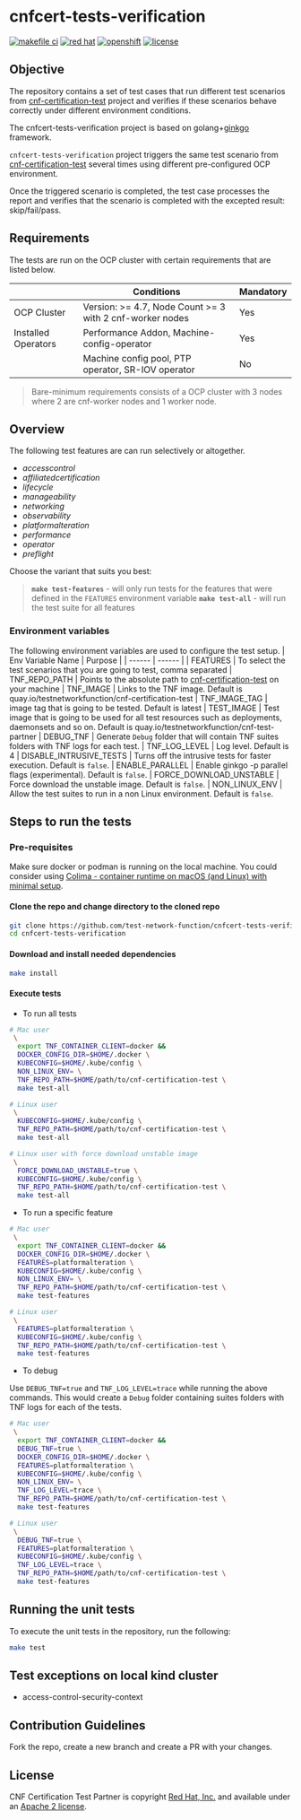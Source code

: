 <!-- markdownlint-disable line-length no-bare-urls -->
# cnfcert-tests-verification

[![makefile ci](https://github.com/test-network-function/cnfcert-tests-verification/actions/workflows/makefile.yml/badge.svg)](https://github.com/test-network-function/cnfcert-tests-verification/actions/workflows/makefile.yml)
[![red hat](https://img.shields.io/badge/red%20hat---?color=gray&logo=redhat&logoColor=red&style=flat)](https://www.redhat.com) [![openshift](https://img.shields.io/badge/openshift---?color=gray&logo=redhatopenshift&logoColor=red&style=flat)](https://www.redhat.com/en/technologies/cloud-computing/openshift)
[![license](https://img.shields.io/github/license/test-network-function/cnfcert-tests-verification?color=blue&labelColor=gray&logo=apache&logoColor=lightgray&style=flat)](https://github.com/test-network-function/cnf-certification-test-partner/blob/master/LICENSE)

## Objective

The repository contains a set of test cases that run different test scenarios from [cnf-certification-test](https://github.com/test-network-function/cnf-certification-test) project and verifies if these scenarios behave correctly under different environment conditions.

The cnfcert-tests-verification project is based on golang+[ginkgo](https://onsi.github.io/ginkgo) framework.

`cnfcert-tests-verification` project triggers the same test scenario from
[cnf-certification-test](https://github.com/test-network-function/cnf-certification-test)
several times using different pre-configured OCP environment.

Once the triggered scenario is completed, the test case processes the report and verifies that the scenario is completed with the excepted result: skip/fail/pass.

## Requirements

The tests are run on the OCP cluster with certain requirements that are listed below.

|  | Conditions | Mandatory |
| ------ | ------ | ------ |
| OCP Cluster | Version: >= 4.7, Node Count >= 3 with 2 cnf-worker nodes | Yes
| Installed Operators | Performance Addon, Machine-config-operator | Yes
|  | Machine config pool, PTP operator, SR-IOV operator| No

> Bare-minimum requirements consists of a OCP cluster with 3 nodes where 2 are cnf-worker nodes and 1 worker node.

## Overview

The following test features are can run selectively or altogether.

* *accesscontrol*
* *affiliatedcertification*
* *lifecycle*
* *manageability*
* *networking*
* *observability*
* *platformalteration*
* *performance*
* *operator*
* *preflight*

Choose the variant that suits you best:

> **`make test-features`** - will only run tests for the features that were defined in the `FEATURES` environment variable
> **`make test-all`** - will run the test suite for all features

### Environment variables

The following environment variables are used to configure the test setup.
| Env Variable Name | Purpose |
| ------ | ------ |
| FEATURES | To select the test scenarios that you are going to test, comma separated
| TNF_REPO_PATH | Points to the absolute path to  [cnf-certification-test](https://github.com/test-network-function/cnf-certification-test) on your machine
| TNF_IMAGE | Links to the TNF image. Default is quay.io/testnetworkfunction/cnf-certification-test
| TNF_IMAGE_TAG | image tag that is going to be tested. Default is latest
| TEST_IMAGE | Test image that is going to be used for all test resources such as deployments, daemonsets and so on. Default is quay.io/testnetworkfunction/cnf-test-partner
| DEBUG_TNF | Generate `Debug` folder that will contain TNF suites folders with TNF logs for each test.
| TNF_LOG_LEVEL | Log level. Default is 4
| DISABLE_INTRUSIVE_TESTS | Turns off the intrusive tests for faster execution. Default is `false`.
| ENABLE_PARALLEL | Enable ginkgo -p parallel flags (experimental). Default is `false`.
| FORCE_DOWNLOAD_UNSTABLE | Force download the unstable image. Default is `false`.
| NON_LINUX_ENV | Allow the test suites to run in a non Linux environment. Default is `false`.

## Steps to run the tests

### Pre-requisites

Make sure docker or podman is running on the local machine. You could consider using [Colima - container runtime on macOS (and Linux) with minimal setup](https://github.com/abiosoft/colima).

#### Clone the repo and change directory to the cloned repo

```sh
git clone https://github.com/test-network-function/cnfcert-tests-verification.git
cd cnfcert-tests-verification
```

#### Download and install needed dependencies

```sh
make install
```


#### Execute tests

* To run all tests

```sh
# Mac user
 \
  export TNF_CONTAINER_CLIENT=docker &&
  DOCKER_CONFIG_DIR=$HOME/.docker \
  KUBECONFIG=$HOME/.kube/config \
  NON_LINUX_ENV= \
  TNF_REPO_PATH=$HOME/path/to/cnf-certification-test \
  make test-all
```

```sh
# Linux user
 \
  KUBECONFIG=$HOME/.kube/config \
  TNF_REPO_PATH=$HOME/path/to/cnf-certification-test \
  make test-all
```

```sh
# Linux user with force download unstable image
 \
  FORCE_DOWNLOAD_UNSTABLE=true \
  KUBECONFIG=$HOME/.kube/config \
  TNF_REPO_PATH=$HOME/path/to/cnf-certification-test \
  make test-all
```

* To run a specific feature

```sh
# Mac user
 \
  export TNF_CONTAINER_CLIENT=docker &&
  DOCKER_CONFIG_DIR=$HOME/.docker \
  FEATURES=platformalteration \
  KUBECONFIG=$HOME/.kube/config \
  NON_LINUX_ENV= \
  TNF_REPO_PATH=$HOME/path/to/cnf-certification-test \
  make test-features
```

```sh
# Linux user
 \
  FEATURES=platformalteration \
  KUBECONFIG=$HOME/.kube/config \
  TNF_REPO_PATH=$HOME/path/to/cnf-certification-test \
  make test-features
```

* To debug

Use `DEBUG_TNF=true` and `TNF_LOG_LEVEL=trace` while running the above commands.
This would create a `Debug` folder containing suites folders with TNF logs for each of the tests.

```sh
# Mac user
 \
  export TNF_CONTAINER_CLIENT=docker &&
  DEBUG_TNF=true \
  DOCKER_CONFIG_DIR=$HOME/.docker \
  FEATURES=platformalteration \
  KUBECONFIG=$HOME/.kube/config \
  NON_LINUX_ENV= \
  TNF_LOG_LEVEL=trace \
  TNF_REPO_PATH=$HOME/path/to/cnf-certification-test \
  make test-features
```

```sh
# Linux user
 \
  DEBUG_TNF=true \
  FEATURES=platformalteration \
  KUBECONFIG=$HOME/.kube/config \
  TNF_LOG_LEVEL=trace \
  TNF_REPO_PATH=$HOME/path/to/cnf-certification-test \
  make test-features
```

## Running the unit tests

To execute the unit tests in the repository, run the following:

```sh
make test
```

## Test exceptions on local kind cluster

* access-control-security-context

## Contribution Guidelines

Fork the repo, create a new branch and create a PR with your changes.

## License

CNF Certification Test Partner is copyright [Red Hat, Inc.](https://www.redhat.com) and available
under an
[Apache 2 license](https://github.com/test-network-function/cnfcert-tests-verification/blob/main/LICENSE).
